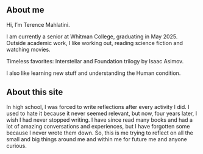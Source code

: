 ## About me 

Hi, I’m Terence Mahlatini. 

I am currently a senior at Whitman College, graduating in May 2025. Outside academic work, I like working out, reading science fiction and watching movies. 

Timeless favorites: Interstellar and Foundation trilogy by Isaac Asimov.  

I also like learning new stuff and understanding the Human condition. 

## About this site

In high school, I was forced to write reflections after every activity I did. I used to hate it because it never seemed relevant, but now, four years later, I wish I had never stopped writing. I have since read many books and had a lot of amazing conversations and experiences, but I have forgotten some because I never wrote them down. So, this is me trying to reflect on all the small and big things around me and within me for future me and anyone curious. 


